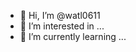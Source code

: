 - 👋 Hi, I’m @watl0611
- 👀 I’m interested in ...
- 🌱 I’m currently learning ...
<!---
watl0611/watl0611 is a ✨ special ✨ repository because its `README.md` (this file) appears on your GitHub profile.
You can click the Preview link to take a look at your changes.
--->
